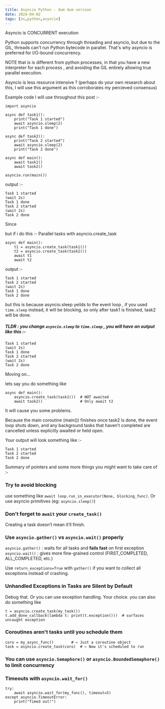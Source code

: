 ```yaml
---
title: Asyncio Python - dum dum version
date: 2024-04-02
tags: [os,python,asyncio]
---
```

Asyncio is CONCURRENT execution 

Python supports concurrency through threading and asyncio, but due to the GIL, threads can't run Python bytecode in parallel. That's why asyncio is preferred for I/O-bound concurrency.

NOTE that is is different from python processes, in that you have a new interpreter for each process , and avoiding the GIL entirely allowing true parallel execution. 

Asyncio is less resource intensive ? (perhaps do your own research about this, I will use this argument as this corroborates my percieved consensus)

Example code I will use throughout this post :-  

```
import asyncio

async def task1():
    print("Task 1 started")
    await asyncio.sleep(2)
    print("Task 1 done")

async def task2():
    print("Task 2 started")
    await asyncio.sleep(2)
    print("Task 2 done")

async def main():
    await task1()
    await task2()

asyncio.run(main())

```

output :-


```
Task 1 started
(wait 2s)
Task 1 done
Task 2 started
(wait 2s)
Task 2 done
```

Since 

but if i do this :-
Parallel tasks with asyncio.create_task

```
async def main():
    t1 = asyncio.create_task(task1())
    t2 = asyncio.create_task(task2())
    await t1
    await t2

```

output :-

```
Task 1 started
Task 2 started
(wait 2s)
Task 1 done
Task 2 done
```

but this is because asyncio.sleep yeilds to the event loop , if you used `time.sleep` instead, it will be blocking, so only after task1 is finished, task2 will be done. 

##### TLDR : you change `asyncio.sleep` to `time.sleep` , you will have an output like this :-

```
Task 1 started
(wait 2s)
Task 1 done
Task 2 started 
(wait 2s)
Task 2 done
```

Moving on...


lets say you do something like 

```
async def main():
    asyncio.create_task(task1())  # NOT awaited
    await task2()                 # Only await t2
```
It will cause you some problems. 

Because the main coroutine (main()) finishes once task2 is done, the event loop shuts down, and any background tasks that haven’t completed are cancelled unless explicitly awaited or held open.

Your output will look something like :-

```
Task 1 started
Task 2 started
Task 2 done
```


Summary of pointers and some more things you might want to take care of :-

### Try to avoid blocking 

use something like `await loop.run_in_executor(None, blocking_func)`. Or use asyncio primitives (eg: `asyncio.sleep()`)


### Don't forget to `await` your `create_task()`

Creating a task doesn’t mean it’ll finish.


### Use `asyncio.gather()` vs `asyncio.wait()` properly

`asyncio.gather()` : waits for all tasks and **fails fast** on first exception
`asyncio.wait()` : gives more fine-grained control (FIRST_COMPLETED, ALL_COMPLETED, etc.)

Use `return_exceptions=True` with `gather()` if you want to collect all exceptions instead of crashing.


### Unhandled Exceptions in Tasks are Silent by Default

Debug that. Or you can use exception handling. Your choice. 
you can also do something like 

```
t = asyncio.create_task(my_task())
t.add_done_callback(lambda t: print(t.exception()))  # surfaces uncaught exception
```


### Coroutines aren't tasks until you schedule them

```
coro = my_async_func()        # ← Just a coroutine object
task = asyncio.create_task(coro)  # ← Now it's scheduled to run
```


### You can use `asyncio.Semaphore()` or `asyncio.BoundedSemaphore()` to limit concurrency


### Timeouts with `asyncio.wait_for()`

```
try:
    await asyncio.wait_for(my_func(), timeout=5)
except asyncio.TimeoutError:
    print("Timed out!")
```

